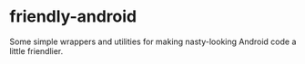 # friendly-android
Some simple wrappers and utilities for making nasty-looking Android code a little friendlier.
